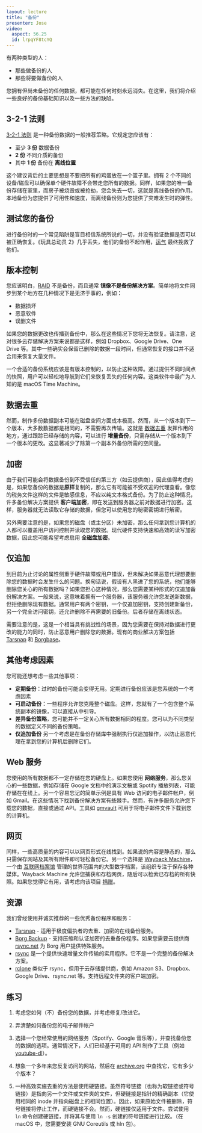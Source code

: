 ```yaml
---
layout: lecture
title: "备份"
presenter: Jose
video:
  aspect: 56.25
  id: lrpqYF8tcYQ
---
```


有两种类型的人：

- 那些做备份的人
- 那些将要做备份的人

您拥有但尚未备份的任何数据，都可能在任何时刻永远消失。在这里，我们将介绍一些良好的备份基础知识以及一些方法的缺陷。

## 3-2-1 法则

[3-2-1 法则](https://www.us-cert.gov/sites/default/files/publications/data_backup_options.pdf) 是一种备份数据的一般推荐策略。它规定您应该有：

- 至少 **3 份** 数据备份
- **2 份** 不同介质的备份
- 其中 **1 份** 备份在 **离线位置**

这个建议背后的主要思想是不要把所有的鸡蛋放在一个篮子里。拥有 2 个不同的设备/磁盘可以确保单个硬件故障不会带走您所有的数据。同样，如果您的唯一备份存储在家里，而房子被烧毁或被抢劫，您会失去一切，这就是离线备份的作用。本地备份为您提供了可用性和速度，而离线备份则为您提供了灾难发生时的弹性。

## 测试您的备份

进行备份时的一个常见陷阱是盲目相信系统所说的一切，并没有验证数据是否可以被正确恢复。《玩具总动员 2》几乎丢失，他们的备份不起作用，[运气](https://www.youtube.com/watch?v=8dhp_20j0Ys) 最终挽救了他们。

## 版本控制

您应该明白，[RAID](https://en.wikipedia.org/wiki/RAID) 不是备份，而且通常 **镜像不是备份解决方案**。简单地将文件同步到某个地方在几种情况下是无济于事的，例如：

- 数据损坏
- 恶意软件
- 误删文件

如果您的数据更改也传播到备份中，那么在这些情况下您将无法恢复。请注意，这对很多云存储解决方案来说都是这样，例如 Dropbox、Google Drive、One Drive 等。其中一些确实会保留已删除的数据一段时间，但通常恢复的接口并不适合用来恢复大量文件。

一个合适的备份系统应该是有版本控制的，以防止这种故障。通过提供不同时间点的快照，用户可以轻松地导航到它们来恢复丢失的任何内容。这类软件中最广为人知的是 macOS Time Machine。

## 数据去重

然而，制作多份数据副本可能在磁盘空间方面成本极高。然而，从一个版本到下一个版本，大多数数据都是相同的，不需要再次传输。这就是 [数据去重](https://en.wikipedia.org/wiki/Data_deduplication) 发挥作用的地方，通过跟踪已经存储的内容，可以进行 **增量备份**，只需存储从一个版本到下一个版本的更改。这显著减少了除第一个副本外备份所需的空间量。

## 加密

由于我们可能会将数据备份到不受信任的第三方（如云提供商），因此值得考虑的是，如果您备份的数据是**原样**复制的，那么它有可能被不受欢迎的代理查看。像您的税务文件这样的文件是敏感信息，不应以纯文本格式备份。为了防止这种情况，许多备份解决方案提供 **客户端加密**，即在发送到服务器之前对数据进行加密。这样，服务器就无法读取它存储的数据，但您可以使用您的秘密密钥进行解密。

另外需要注意的是，如果您的磁盘（或主分区）未加密，那么任何拿到您计算机的人都可以覆盖用户访问控制并读取您的数据。现代硬件支持快速和高效的读写加密数据，因此您可能希望考虑启用 **全磁盘加密**。

## 仅追加

到目前为止讨论的属性侧重于硬件故障或用户错误，但未解决如果恶意代理想要删除您的数据时会发生什么的问题。换句话说，假设有人黑进了您的系统，他们能够删除您关心的所有数据吗？如果您担心这种情况，那么您需要某种形式的仅追加备份解决方案。一般来说，这意味着拥有一个服务器，该服务器允许您发送新数据，但拒绝删除现有数据。通常用户有两个密钥，一个仅追加密钥，支持创建新备份，另一个完全访问密钥，还允许删除不再需要的旧备份。后者存储在离线状态。

需要注意的是，这是一个相当具有挑战性的场景，因为您需要在保持对数据进行更改的能力的同时，防止恶意用户删除您的数据。现有的商业解决方案包括 [Tarsnap](https://www.tarsnap.com/) 和 [Borgbase](https://www.borgbase.com/)。

## 其他考虑因素

您可能还想考虑一些其他事项：

- **定期备份**：过时的备份可能会变得无用。定期进行备份应该是您系统的一个考虑因素
- **可启动备份**：一些程序允许您克隆整个磁盘。这样，您就有了一个包含整个系统副本的镜像，可以直接从中引导。
- **差异备份策略**，您可能并不一定关心所有数据相同的程度。您可以为不同类型的数据定义不同的备份策略。
- **仅追加备份** 另一个考虑是在备份存储库中强制执行仅追加操作，以防止恶意代理在拿到您的计算机后删除它们。

## Web 服务

您使用的所有数据都不一定存储在您的硬盘上。如果您使用 **网络服务**，那么您关心的一些数据，例如存储在 Google 文档中的演示文稿或 Spotify 播放列表，可能存储在在线上。另一个容易忘记的简单示例是具有 Web 访问的电子邮件帐户，例如 Gmail。在这些情况下找到备份解决方案有些棘手。然而，有许多服务允许您下载您的数据，直接或通过 API。工具如 [gmvault](https://github.com/gaubert/gmvault) 可用于将电子邮件文件下载到您的计算机。

## 网页

同样，一些高质量的内容可以以网页形式在线找到。如果说的内容是静态的，那么只需保存网站及其所有附件即可轻松备份它。另一个选择是 [Wayback Machine](https://archive.org/web/)，一个由 [互联网档案馆](https://archive.org/) 管理的世界范围内的大型数字档案，该组织专注于保存各种媒体。Wayback Machine 允许您捕获和存档网页，随后可以检索已存档的所有快照。如果您觉得它有用，请考虑向该项目 [捐赠](https://archive.org/donate/)。

## 资源

我们曾经使用并诚实推荐的一些优秀备份程序和服务：

- [Tarsnap](https://www.tarsnap.com/) - 适用于极度偏执者的去重、加密的在线备份服务。
- [Borg Backup](https://borgbackup.readthedocs.io) - 支持压缩和认证加密的去重备份程序。如果您需要云提供商 [rsync.net](https://www.rsync.net/products/borg.html) 为 Borg 用户提供特殊服务。
- [rsync](https://rsync.samba.org/) 是一个提供快速增量文件传输的实用程序。它不是一个完整的备份解决方案。
- [rclone](https://rclone.org/) 类似于 rsync，但用于云存储提供商，例如 Amazon S3、Dropbox、Google Drive、rsync.net 等。支持远程文件夹的客户端加密。

## 练习

1. 考虑您如何（不）备份您的数据，并考虑修复/改进它。

2. 弄清楚如何备份您的电子邮件帐户

3. 选择一个您经常使用的网络服务（Spotify、Google 音乐等），并查找备份您的数据的选项。通常情况下，人们已经基于可用的 API 制作了工具（例如 [youtube-dl](https://ytdl-org.github.io/youtube-dl/)）。

4. 想象一个多年来您反复访问的网站，然后在 [archive.org](https://archive.org/web/) 中查找它，它有多少个版本？

5. 一种高效实施去重的方法是使用硬链接。虽然符号链接（也称为软链接或符号链接）是指向另一个文件或文件夹的文件，但硬链接是指针的精确副本（它使用相同的 inode 并指向磁盘上的相同位置）。因此，如果原始文件被删除，符号链接将停止工作，而硬链接不会。然而，硬链接仅适用于文件。尝试使用 `ln` 命令创建硬链接，并将其与使用 `ln -s` 创建的符号链接进行比较。（在 macOS 中，您需要安装 GNU Coreutils 或 hln 包）。
